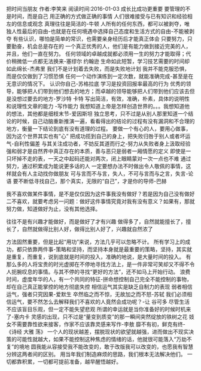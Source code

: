 把时间当朋友
作者:李笑来
阅读时间:2016-01-03
成长比成功更重要
要管理的不是时间，而是自己
用正确的方式做正确的事情
人们很难接受与已有知识和经验相左的信息或观念
真理往往是简洁的-牛顿
人所有的任何东西，都可以被剥夺，唯独人性最后的自由-也就是在任何境遇中选择自己态度和生活方式的自由-不能被剥夺
有些认识，哪怕是简单的常识，也需要亲身经历后才能真正体会
只要努力，只要勤奋，机会总是存在的
一个真正优秀的人，他们是有能力做到接近完美的人，并且，他们一直在努力。
任何领域的卓越成就都必须用一生的努力才能取得；代价稍微低一点都无法换来-塞缪尔 约翰逊
生命如此短暂，学习技艺需要的时间却如此绵长-杰弗里 
我们不是计划着去失败，而是失败地计划
我并不能克服恐惧，而是仅仅做到了习惯恐惧
任何一个动作演练到一定次数，就能准确完成-甚至是在无意识的情况下。
认识你自己-苏格拉底
学习是投资回报率最高的行为
优秀的领导，能够把人们带到他们想去的地方；而卓越的领导能够把人们带到他们应该去但是没想过要去的地方-罗沙特 卡特
写出简洁，有效，准确，朴素，具体的说明性和说理性文章的能力 -写作能力
我想知道上帝是怎样创造世界的。。。我想知道他的想法，其他都是细枝末节-爱因斯坦
独立思考，只不过是从别人那里知道一个结论的时候，自己动脑重新推演一遍，看看得出的结论的过程有没有漏洞和不合理的地方，衡量一下结论到底有没有道理的过程。
要做一个有心的人，要用心做事，因为这个世界其实也有”心”
把成功揽到自己的身上，把失败归咎于别人或者坏运气-自利性偏差
与其关注成功者，不妨反其道而行之-努力从失败者身上汲取经验
强和弱才是自然界中真正存在的本质，善与恶只是弱者一厢情愿的定义
即使是一只坏掉不走的表，一天之中起码还能对两次，闭上眼睛蒙对一次一点也不难
通过努力，通过积累成为能说更多话的人
一定要想办法不时做出令人敬佩的事情，这样就会有人主动找你做朋友
可与言而不与言，失人，不可与言而与之言，失言-论语
要不断低寻找自己，那个真实，无限的“自己”，才是你的导师-巴赫

我不喜欢做某件事情，是不是仅仅因为这件事我没有做好？若是因为自己没有做好二不喜欢，就要考虑另一问题：做好这件事情究竟对我有没有意义？如果有，那就努力做，知道做好为止，没有其他选择。

往往不是有兴趣才能做好，而是做好了才有兴趣
做得多了，自然就能擅长了，擅长了，自然就做得比别人好，做得比别人好了，兴趣就自然浓了

方法固然重要，但是比起“用功”来说，方法几乎可以忽略不计。
所有学习上的成功，都只依靠两件事-策略和坚持，而坚持本身就是最重要的策略，坚持，其实就是重复，而重复，说到底就是时间的投入，准确的地说，是大量时间的投入。
有那么多的人将宝贵的时光虚掷在不停地寻找方法上，是一件非常可笑却又不得不令人扼腕叹息的事情。与其不停的寻找“更好的方法”，还不如马上开始行动。
浪费时间，虚度年华的人，有一个共同的特征-拼命想控制自己完全不能控制的事物，却在自己真正能掌控的地方彻底失控
相信运气其实是缺乏自制力的表现
弱者相信运气，强者只究因果-爱默生
卒然临之而不惊，无故加之而不怒-苏轼
我们必须相信运气，要不然怎么去解释我们不喜欢的人竟然会成功呢？-让 谷可多
尽管生活不应该盲目乐观，但一定不能失望悲观
所谓的幸运就是当你准备好的时候时机来了-塞内卡
灵感的出现，只不过是“量变到质变”的那一瞬间突然绽放的铁树之花
妓女不需要靠性欲来接客，作家不应该靠灵感来写作-李敖
靡不有初，鲜克有终-《诗经 大雅 荡》
一个人的现状越差，摆脱现状的欲望就越强，进而做出不现实决策的可能性就越大，如果不能控制这种焦虑的情绪的话，他就很可能落入“万劫不复”的境地
圆我能从容接受我不能改变的，敢于改版我可以改变的，也愿我有智慧分辨这两者间的区别。
用当年我们制造麻烦的思路，我们根本无法解决他们。
一切都靠积累，一切都可提前准备，越早醒悟越好。




